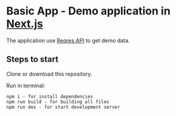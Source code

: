 # Basic App - Demo application in [Next.js](https://nextjs.org/)

The application use [Reqres API](https://jsonplaceholder.typicode.com/) to get demo data.

## Steps to start

Clone or download this repository.

Run in terminal:

```base command
npm i - for install dependencies
npm run build - for building all files
npm run dev - for start development server
```
